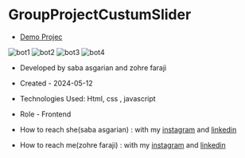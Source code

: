 # GroupProjectCustumSlider

- [Demo Projec](https://sabaasgarian.github.io/GroupProjectCustomSlider/)

  
![bot1](https://github.com/user-attachments/assets/f82288d7-db40-48d7-bd3d-1661bb12530e)
![bot2](https://github.com/user-attachments/assets/ef873acf-4d1e-437a-b14e-45e9f569d999)
![bot3](https://github.com/user-attachments/assets/d3575640-29bf-44b4-8000-0d8a7393c1d5)
![bot4](https://github.com/user-attachments/assets/81a57476-6b70-4004-a230-07d5e6317856)





- Developed by saba asgarian and zohre faraji 

- Created - 2024-05-12

- Technologies Used: Html,  css , javascript

- Role - Frontend


- How to reach she(saba asgarian) : with my [instagram](https://instagram.com/saba_asgarian_web) and [linkedin](https://www.linkedin.com/in/saba-asgarian-69161088?utm_source=share&utm_campaign=share_via&utm_content=profile&utm_medium=ios_app)
  
- How to reach me(zohre faraji) : with my [instagram](https://www.instagram.com/zohrefaraji212/) and [linkedin](https://www.linkedin.com/in/zohre-faraji-41822315a/)


